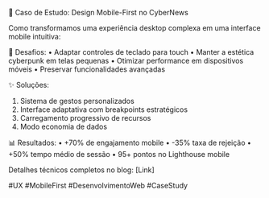 📱 Caso de Estudo: Design Mobile-First no CyberNews

Como transformamos uma experiência desktop complexa em uma interface mobile intuitiva:

🎯 Desafios:
• Adaptar controles de teclado para touch
• Manter a estética cyberpunk em telas pequenas
• Otimizar performance em dispositivos móveis
• Preservar funcionalidades avançadas

✨ Soluções:
1. Sistema de gestos personalizados
2. Interface adaptativa com breakpoints estratégicos
3. Carregamento progressivo de recursos
4. Modo economia de dados

📊 Resultados:
• +70% de engajamento mobile
• -35% taxa de rejeição
• +50% tempo médio de sessão
• 95+ pontos no Lighthouse mobile

Detalhes técnicos completos no blog: [Link]

#UX #MobileFirst #DesenvolvimentoWeb #CaseStudy